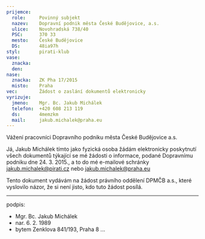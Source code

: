 ```yaml
---
prijemce:
  role:     Povinný subjekt
  nazev:    Dopravní podnik města České Budějovice, a.s.
  ulice:    Novohradská 738/40
  PSC:      370 33
  mesto:    České Budějovice
  DS:       48ia97h
styl:       pirati-klub
vase:
  znacka:   
  den:
nase:
  znacka:   ZK Pha 17/2015
  misto:    Praha
vec:        Žádost o zaslání dokumentů elektronicky
vyrizuje:   
  jmeno:    Mgr. Bc. Jakub Michálek
  telefon:  +420 608 213 119
  ds:       4memzkm
  mail:     jakub.michalek@praha.eu
---
```


Vážení pracovníci Dopravního podniku města České Budějovice a.s.

Já, Jakub Michálek tímto jako fyzická osoba žádám elektronicky poskytnutí všech dokumentů týkající se mé žádosti o informace, podané Dopravnímu podniku dne 24. 3. 2015., a to do mé e-mailové schránky jakub.michalek@pirati.cz nebo jakub.michalek@praha.eu 

Tento dokument vydávám na žádost právního oddělení DPMČB a.s., které vyslovilo názor, že si není jisto, kdo tuto žádost posílá.

---
podpis: 
  - Mgr. Bc. Jakub Michálek
  - nar. 6. 2. 1989
  - bytem Zenklova 841/193, Praha 8
...
